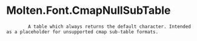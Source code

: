 ﻿  
# Molten.Font.CmapNullSubTable

            A table which always returns the default character. Intended as a placeholder for unsupported cmap sub-table formats.
            
